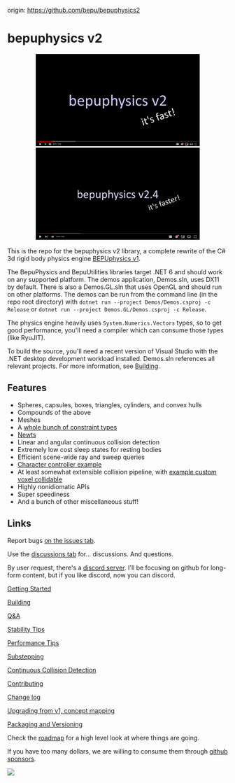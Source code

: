 origin: https://github.com/bepu/bepuphysics2

# bepuphysics v2
<p align="center">
<a href="https://www.youtube.com/watch?v=sfgC_eNx9M8" target="_blank"><img src="Documentation/images/youtubeLink.png" width="375" height="211" border="0" /></a>
<a href="https://www.youtube.com/watch?v=tjtwSq3u6Dg" target="_blank"><img src="Documentation/images/youtubeLink24.png" width="375" height="211" border="0" /></a></p>

This is the repo for the bepuphysics v2 library, a complete rewrite of the C# 3d rigid body physics engine [BEPUphysics v1](https://github.com/bepu/bepuphysics1).

The BepuPhysics and BepuUtilities libraries target .NET 6 and should work on any supported platform. The demos application, Demos.sln, uses DX11 by default. There is also a Demos.GL.sln that uses OpenGL and should run on other platforms. The demos can be run from the command line (in the repo root directory) with `dotnet run --project Demos/Demos.csproj -c Release` or `dotnet run --project Demos.GL/Demos.csproj -c Release`.

The physics engine heavily uses `System.Numerics.Vectors` types, so to get good performance, you'll need a compiler which can consume those types (like RyuJIT).

To build the source, you'll need a recent version of Visual Studio with the .NET desktop development workload installed. Demos.sln references all relevant projects. For more information, see [Building](Documentation/Building.md).

## Features

- Spheres, capsules, boxes, triangles, cylinders, and convex hulls
- Compounds of the above
- Meshes
- A [whole bunch of constraint types](BepuPhysics/Constraints/)
- [Newts](Demos/Demos/NewtDemo.cs)
- Linear and angular continuous collision detection
- Extremely low cost sleep states for resting bodies
- Efficient scene-wide ray and sweep queries
- [Character controller example](Demos/Demos/Characters/CharacterDemo.cs)
- At least somewhat extensible collision pipeline, with [example custom voxel collidable](Demos/Demos/CustomVoxelCollidableDemo.cs)
- Highly nonidiomatic APIs
- Super speediness
- And a bunch of other miscellaneous stuff!

## Links

Report bugs [on the issues tab](../../issues). 

Use the [discussions tab](../../discussions) for... discussions. And questions.

By user request, there's a [discord server](https://discord.gg/ssa2XpY). I'll be focusing on github for long-form content, but if you like discord, now you can discord. 

[Getting Started](Documentation/GettingStarted.md)

[Building](Documentation/Building.md)

[Q&A](Documentation/QuestionsAndAnswers.md)

[Stability Tips](Documentation/StabilityTips.md)

[Performance Tips](Documentation/PerformanceTips.md)

[Substepping](Documentation/Substepping.md)

[Continuous Collision Detection](Documentation/ContinuousCollisionDetection.md)

[Contributing](CONTRIBUTING.md)

[Change log](Documentation/changelog.md)

[Upgrading from v1, concept mapping](Documentation/UpgradingFromV1.md)

[Packaging and Versioning](Documentation/PackagingAndVersioning.md)

Check the [roadmap](Documentation/roadmap.md) for a high level look at where things are going.

If you have too many dollars, we are willing to consume them through [github sponsors](https://www.github.com/sponsors/RossNordby).

![](https://raw.githubusercontent.com/bepu/bepuphysics1/master/Documentation/images/readme/angelduck.png)
